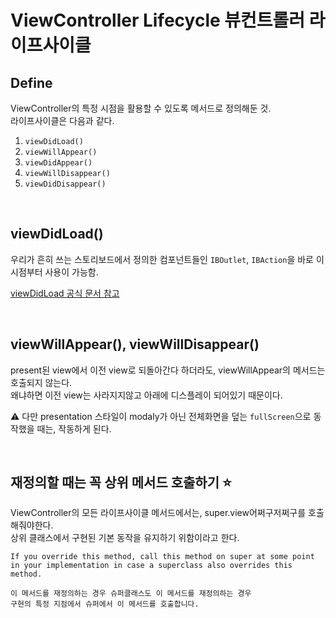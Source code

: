 # ViewController Lifecycle 뷰컨트롤러 라이프사이클

## Define
ViewController의 특정 시점을 활용할 수 있도록 메서드로 정의해둔 것.   
라이프사이클은 다음과 같다.
1. `viewDidLoad()`
2. `viewWillAppear()`
3. `viewDidAppear()`
4. `viewWillDisappear()`
5. `viewDidDisappear()`

</br>

## viewDidLoad()
우리가 흔히 쓰는 스토리보드에서 정의한 컴포넌트들인 `IBOutlet`, `IBAction`을 바로 이 시점부터 사용이 가능함.   

[viewDidLoad 공식 문서 참고](https://developer.apple.com/documentation/appkit/nsviewcontroller/1434476-viewdidload)

</br>

## viewWillAppear(), viewWillDisappear()
present된 view에서 이전 view로 되돌아간다 하더라도, viewWillAppear의 메서드는 호출되지 않는다.    
왜냐하면 이전 view는 사라지지않고 아래에 디스플레이 되어있기 때문이다.

⚠️ 다만 presentation 스타일이 modaly가 아닌 전체화면을 덮는 `fullScreen`으로 동작했을 때는, 작동하게 된다.

</br>

## 재정의할 때는 꼭 상위 메서드 호출하기 ⭐️
ViewController의 모든 라이프사이클 메서드에서는, super.view어쩌구저쩌구를 호출해줘야한다.   
상위 클래스에서 구현된 기본 동작을 유지하기 위함이라고 한다.
~~~
If you override this method, call this method on super at some point 
in your implementation in case a superclass also overrides this method.

이 메서드를 재정의하는 경우 슈퍼클래스도 이 메서드를 재정의하는 경우 
구현의 특정 지점에서 슈퍼에서 이 메서드를 호출합니다.
~~~
